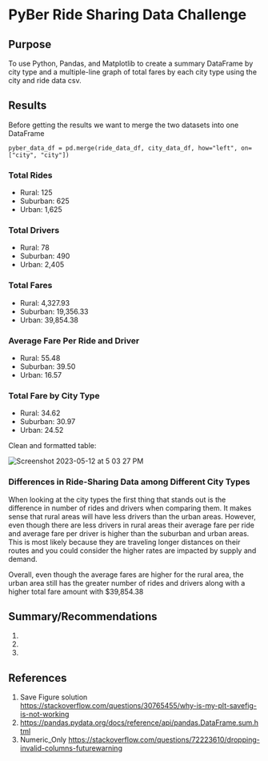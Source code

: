 # PyBer Ride Sharing Data Challenge

## Purpose
To use Python, Pandas, and Matplotlib to create a summary DataFrame by city type and a multiple-line graph of total fares by each city type using the city and ride data csv.

## Results

Before getting the results we want to merge the two datasets into one DataFrame

    pyber_data_df = pd.merge(ride_data_df, city_data_df, how="left", on=["city", "city"])


### Total Rides
- Rural: 125
- Suburban: 625
- Urban: 1,625

### Total Drivers
- Rural: 78
- Suburban: 490
- Urban: 2,405

### Total Fares
- Rural: 4,327.93
- Suburban: 19,356.33
- Urban: 39,854.38

### Average Fare Per Ride and Driver
- Rural: 55.48
- Suburban: 39.50
- Urban: 16.57

### Total Fare by City Type
- Rural: 34.62
- Suburban: 30.97
- Urban: 24.52

Clean and formatted table:

![Screenshot 2023-05-12 at 5 03 27 PM](https://github.com/Jall3n/Module-5-Ride-Sharing/assets/119149740/3b41242e-b0ac-472d-8ff2-fa794808f2bb)

### Differences in Ride-Sharing Data among Different City Types

When looking at the city types the first thing that stands out is the difference in number of rides and drivers when comparing them. It makes sense that rural areas will have less drivers than the urban areas. However, even though there are less drivers in rural areas their average fare per ride and average fare per driver is higher than the suburban and urban areas. This is most likely because they are traveling longer distances on their routes and you could consider the higher rates are impacted by supply and demand.

Overall, even though the average fares are higher for the rural area, the urban area still has the greater number of rides and drivers along with a higher total fare amount with $39,854.38 

## Summary/Recommendations
1.
2.
3.

## References
1. Save Figure solution https://stackoverflow.com/questions/30765455/why-is-my-plt-savefig-is-not-working
2. https://pandas.pydata.org/docs/reference/api/pandas.DataFrame.sum.html
3. Numeric_Only https://stackoverflow.com/questions/72223610/dropping-invalid-columns-futurewarning
